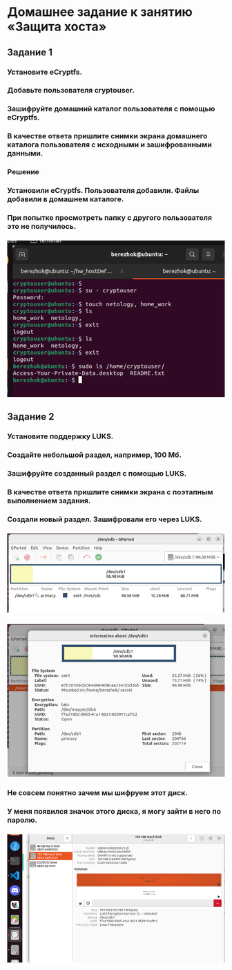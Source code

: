 # Домашнее задание к занятию «Защита хоста»

## Задание 1
### Установите eCryptfs.
### Добавьте пользователя cryptouser.
### Зашифруйте домашний каталог пользователя с помощью eCryptfs.
### В качестве ответа пришлите снимки экрана домашнего каталога пользователя с исходными и зашифрованными данными.

### Решение
### Установили eCryptfs. Пользователя добавили. Файлы добавили в домашнем каталоге. 
### При попытке просмотреть папку с другого пользователя это не получилось.
### ![](https://github.com/Berezhok/hw_hostDefense/blob/main/img/zad1.png)

## Задание 2
### Установите поддержку LUKS.
### Создайте небольшой раздел, например, 100 Мб.
### Зашифруйте созданный раздел с помощью LUKS.
### В качестве ответа пришлите снимки экрана с поэтапным выполнением задания.

### Создали новый раздел. Зашифровали его через LUKS.
### ![](https://github.com/Berezhok/hw_hostDefense/blob/main/img/sdb1.png)
### ![](https://github.com/Berezhok/hw_hostDefense/blob/main/img/sdb1Luks.png)
### Не совсем понятно зачем мы шифруем этот диск.
### У меня появился значок этого диска, я могу зайти в него по паролю.
### ![](https://github.com/Berezhok/hw_hostDefense/blob/main/img/luks.png)
### 